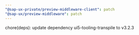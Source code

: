 ```yaml
---
"@sap-ux-private/preview-middleware-client": patch
"@sap-ux/preview-middleware": patch
---
```


chore(deps): update dependency ui5-tooling-transpile to v3.2.3
